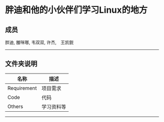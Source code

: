 # 胖迪和他的小伙伴们学习Linux的地方

## 成员
    
胖迪, 雒咪哪, 韦双双, 许杰,　王凯鋭

---

## 文件夹说明

|名称|描述|
|-|-|
| Requirement | 项目需求 |
| Code | 代码 |
| Others | 学习资料等 |

---
